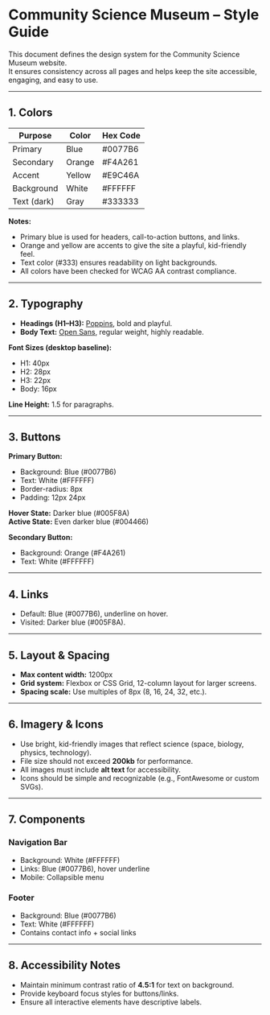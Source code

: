# Community Science Museum – Style Guide

This document defines the design system for the Community Science Museum website.  
It ensures consistency across all pages and helps keep the site accessible, engaging, and easy to use.

---

## 1. Colors

| Purpose     | Color  | Hex Code |
| ----------- | ------ | -------- |
| Primary     | Blue   | #0077B6  |
| Secondary   | Orange | #F4A261  |
| Accent      | Yellow | #E9C46A  |
| Background  | White  | #FFFFFF  |
| Text (dark) | Gray   | #333333  |

**Notes:**

- Primary blue is used for headers, call-to-action buttons, and links.
- Orange and yellow are accents to give the site a playful, kid-friendly feel.
- Text color (#333) ensures readability on light backgrounds.
- All colors have been checked for WCAG AA contrast compliance.

---

## 2. Typography

- **Headings (H1–H3):** [Poppins](https://fonts.google.com/specimen/Poppins), bold and playful.
- **Body Text:** [Open Sans](https://fonts.google.com/specimen/Open+Sans), regular weight, highly readable.

**Font Sizes (desktop baseline):**

- H1: 40px
- H2: 28px
- H3: 22px
- Body: 16px

**Line Height:** 1.5 for paragraphs.

---

## 3. Buttons

**Primary Button:**

- Background: Blue (#0077B6)
- Text: White (#FFFFFF)
- Border-radius: 8px
- Padding: 12px 24px

**Hover State:** Darker blue (#005F8A)  
**Active State:** Even darker blue (#004466)

**Secondary Button:**

- Background: Orange (#F4A261)
- Text: White (#FFFFFF)

---

## 4. Links

- Default: Blue (#0077B6), underline on hover.
- Visited: Darker blue (#005F8A).

---

## 5. Layout & Spacing

- **Max content width:** 1200px
- **Grid system:** Flexbox or CSS Grid, 12-column layout for larger screens.
- **Spacing scale:** Use multiples of 8px (8, 16, 24, 32, etc.).

---

## 6. Imagery & Icons

- Use bright, kid-friendly images that reflect science (space, biology, physics, technology).
- File size should not exceed **200kb** for performance.
- All images must include **alt text** for accessibility.
- Icons should be simple and recognizable (e.g., FontAwesome or custom SVGs).

---

## 7. Components

### Navigation Bar

- Background: White (#FFFFFF)
- Links: Blue (#0077B6), hover underline
- Mobile: Collapsible menu

### Footer

- Background: Blue (#0077B6)
- Text: White (#FFFFFF)
- Contains contact info + social links

---

## 8. Accessibility Notes

- Maintain minimum contrast ratio of **4.5:1** for text on background.
- Provide keyboard focus styles for buttons/links.
- Ensure all interactive elements have descriptive labels.
